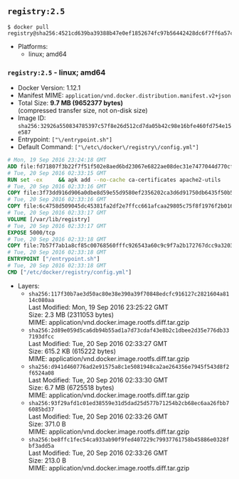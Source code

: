 ## `registry:2.5`

```console
$ docker pull registry@sha256:4521cd639ba39388b47e0ef1852674fc97b56442428dc6f7ff6a57c5f42bd63e
```

-	Platforms:
	-	linux; amd64

### `registry:2.5` - linux; amd64

-	Docker Version: 1.12.1
-	Manifest MIME: `application/vnd.docker.distribution.manifest.v2+json`
-	Total Size: **9.7 MB (9652377 bytes)**  
	(compressed transfer size, not on-disk size)
-	Image ID: `sha256:32926a550834785397c57f8e26d512cd7da05b42c98e16bfe460fd754e15e587`
-	Entrypoint: `["\/entrypoint.sh"]`
-	Default Command: `["\/etc\/docker\/registry\/config.yml"]`

```dockerfile
# Mon, 19 Sep 2016 23:24:18 GMT
ADD file:fd71807f3b22f7f51f502e8aed6bd23067e6822ae08dec31e7477044d770cf48 in / 
# Tue, 20 Sep 2016 02:33:15 GMT
RUN set -ex     && apk add --no-cache ca-certificates apache2-utils
# Tue, 20 Sep 2016 02:33:16 GMT
COPY file:3f73dd916d906a0dbe8d59e55d9580ef2356202ca3d6d91750db6435f50b5e7b in /bin/registry 
# Tue, 20 Sep 2016 02:33:16 GMT
COPY file:6c4758d509045dc45381fa2df2e7ffcc661afcaa29805c75f8f1976f2b016db8 in /etc/docker/registry/config.yml 
# Tue, 20 Sep 2016 02:33:17 GMT
VOLUME [/var/lib/registry]
# Tue, 20 Sep 2016 02:33:17 GMT
EXPOSE 5000/tcp
# Tue, 20 Sep 2016 02:33:18 GMT
COPY file:7b57f7ab1a8cf85c00768560fffc926543a60c9c9f7a2b172767dcc9a3203394 in /entrypoint.sh 
# Tue, 20 Sep 2016 02:33:18 GMT
ENTRYPOINT ["/entrypoint.sh"]
# Tue, 20 Sep 2016 02:33:18 GMT
CMD ["/etc/docker/registry/config.yml"]
```

-	Layers:
	-	`sha256:117f30b7ae3d50ac80e38e390a39f70848edcfc916127c2821604a8114c080aa`  
		Last Modified: Mon, 19 Sep 2016 23:25:22 GMT  
		Size: 2.3 MB (2311053 bytes)  
		MIME: application/vnd.docker.image.rootfs.diff.tar.gzip
	-	`sha256:2d89e059d5ca6db94b55ad1a7d73cdaf43e8b2c1dbee2d35e776db337193dfcc`  
		Last Modified: Tue, 20 Sep 2016 02:33:27 GMT  
		Size: 615.2 KB (615222 bytes)  
		MIME: application/vnd.docker.image.rootfs.diff.tar.gzip
	-	`sha256:d941d460776ad2e91575a8c1e5081948ca2ae264356e7945f543d8f2f6524a08`  
		Last Modified: Tue, 20 Sep 2016 02:33:30 GMT  
		Size: 6.7 MB (6725518 bytes)  
		MIME: application/vnd.docker.image.rootfs.diff.tar.gzip
	-	`sha256:93f29afd1c01ed38559e31d5dad25d577b71254b2cb68ec6aa26fbb76085bd37`  
		Last Modified: Tue, 20 Sep 2016 02:33:26 GMT  
		Size: 371.0 B  
		MIME: application/vnd.docker.image.rootfs.diff.tar.gzip
	-	`sha256:be8ffc1fec54ca933ab90f9fed407229c79937761758b45886e0328fbf3add5a`  
		Last Modified: Tue, 20 Sep 2016 02:33:26 GMT  
		Size: 213.0 B  
		MIME: application/vnd.docker.image.rootfs.diff.tar.gzip
